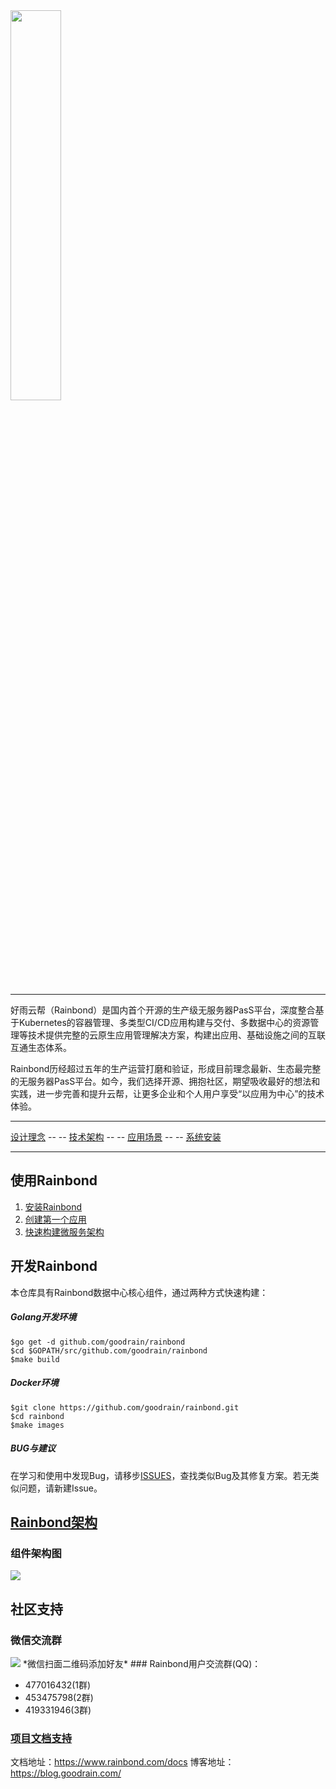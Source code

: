 
<img src="https://github.com/goodrain/rainbond/blob/master/docs/rainbond_logo.png" width="40%">

----
好雨云帮（Rainbond）是国内首个开源的生产级无服务器PasS平台，深度整合基于Kubernetes的容器管理、多类型CI/CD应用构建与交付、多数据中心的资源管理等技术提供完整的云原生应用管理解决方案，构建出应用、基础设施之间的互联互通生态体系。

Rainbond历经超过五年的生产运营打磨和验证，形成目前理念最新、生态最完整的无服务器PasS平台。如今，我们选择开源、拥抱社区，期望吸收最好的想法和实践，进一步完善和提升云帮，让更多企业和个人用户享受“以应用为中心”的技术体验。

----
[设计理念](http://www.rainbond.com/docs/stable/getting-started/design-concept.html) -- -- [技术架构](http://www.rainbond.com/docs/stable/getting-started/architecture.html) -- -- [应用场景](getting-started/scenario-microservice.html) -- -- [系统安装](http://www.rainbond.com/docs/stable/getting-started/pre-install.html)

----
## 使用Rainbond

1. [安装Rainbond](http://www.rainbond.com/docs/stable/getting-started/pre-install.html)
2. [创建第一个应用](http://www.rainbond.com/docs/stable/user-app-docs/addapp/addapp-code.html)
3. [快速构建微服务架构](http://www.rainbond.com/docs/stable/user-app-docs/addapp/addapp-cloud_framework.html)

## 开发Rainbond

本仓库具有Rainbond数据中心核心组件，通过两种方式快速构建：

##### Golang开发环境

```
$go get -d github.com/goodrain/rainbond
$cd $GOPATH/src/github.com/goodrain/rainbond
$make build
```
##### Docker环境

```
$git clone https://github.com/goodrain/rainbond.git
$cd rainbond
$make images
```
##### BUG与建议

在学习和使用中发现Bug，请移步[ISSUES](https://github.com/goodrain/rainbond/issues)，查找类似Bug及其修复方案。若无类似问题，请新建Issue。

## [Rainbond架构](http://www.rainbond.com/docs/stable/getting-started/architecture.html)

### 组件架构图 

<img src="https://github.com/goodrain/rainbond/blob/master/docs/rainbond_architecture.png" href="http://www.rainbond.com/docs/stable/getting-started/architecture.html">

## 社区支持
### 微信交流群
<img src="https://github.com/goodrain/rainbond/blob/master/docs/Wechat.jpeg">
*微信扫面二维码添加好友*
### Rainbond用户交流群(QQ)：

- 477016432(1群)  
- 453475798(2群)  
- 419331946(3群)

### [项目文档支持](http://www.rainbond.com/docs/stable/)       
文档地址：https://www.rainbond.com/docs
博客地址：https://blog.goodrain.com/


